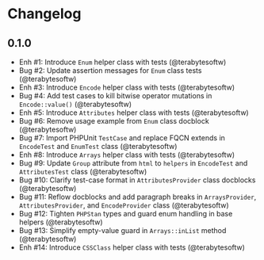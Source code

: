 # Changelog

## 0.1.0

- Enh #1: Introduce `Enum` helper class with tests (@terabytesoftw)
- Bug #2: Update assertion messages for `Enum` class tests (@terabytesoftw)
- Enh #3: Introduce `Encode` helper class with tests (@terabytesoftw)
- Bug #4: Add test cases to kill bitwise operator mutations in `Encode::value()` (@terabytesoftw)
- Enh #5: Introduce `Attributes` helper class with tests (@terabytesoftw)
- Bug #6: Remove usage example from `Enum` class docblock (@terabytesoftw)
- Bug #7: Import PHPUnit `TestCase` and replace FQCN extends in `EncodeTest` and `EnumTest` class (@terabytesoftw)
- Enh #8: Introduce `Arrays` helper class with tests (@terabytesoftw)
- Bug #9: Update `Group` attribute from `html` to `helpers` in `EncodeTest` and `AttributesTest` class (@terabytesoftw)
- Bug #10: Clarify test-case format in `AttributesProvider` class docblocks (@terabytesoftw)
- Bug #11: Reflow docblocks and add paragraph breaks in `ArraysProvider`, `AttributesProvider`, and `EncodeProvider` class (@terabytesoftw)
- Bug #12: Tighten `PHPStan` types and guard enum handling in base helpers (@terabytesoftw)
- Bug #13: Simplify empty-value guard in `Arrays::inList` method (@terabytesoftw)
- Enh #14: Introduce `CSSClass` helper class with tests (@terabytesoftw)
